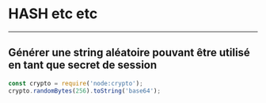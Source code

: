 # HASH etc etc

---


## Générer une string aléatoire pouvant être utilisé en tant que secret de session

```js
const crypto = require('node:crypto');
crypto.randomBytes(256).toString('base64');
```